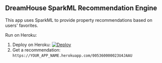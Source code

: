 DreamHouse SparkML Recommendation Engine
---------------------------------------------

This app uses SparkML to provide property recommendations based on users' favorites.

Run on Heroku:

1. Deploy on Heroku: [![Deploy](https://www.herokucdn.com/deploy/button.svg)](https://heroku.com/deploy?template=https://github.com/heroku/node-js-sample)
2. Get a recommendation: `https://YOUR_APP_NAME.herokuapp.com/005360000023U4JAAU`
